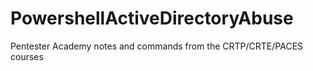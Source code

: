 # PowershellActiveDirectoryAbuse
Pentester Academy notes and commands from the CRTP/CRTE/PACES courses
